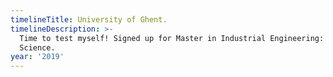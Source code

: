 ```yaml
---
timelineTitle: University of Ghent.
timelineDescription: >-
  Time to test myself! Signed up for Master in Industrial Engineering:  Computer
  Science.
year: '2019'
---
```


